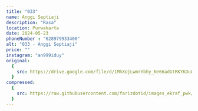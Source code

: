 ```yaml
---
title: "033"
name: Anggi Septiaji
description: "Rasa"
location: Purwakarta
date: 2024-05-23
phoneNumber : "628979933400"
alt: "033 - Anggi Septiaji"
price: ""
instagram: "an999iduy"
original:
  {
    src: https://drive.google.com/file/d/1MhXUjLwmrYbhy_Ne66adGtRKYKOu8GHG/view?usp=sharing,
  }
compressed:
  {
    src: https://raw.githubusercontent.com/farizdotid/images_ekraf_pwk/main/purwarupa/compressed/033_anggi.png,
  }
---
```


